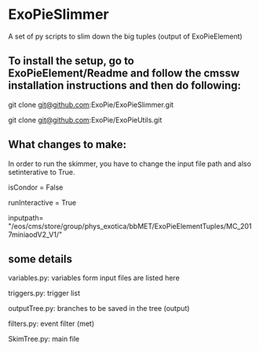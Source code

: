 # ExoPieSlimmer
A set of py scripts to slim down the big tuples (output of ExoPieElement) 

## To install the setup, go to ExoPieElement/Readme and follow the cmssw installation instructions and then do following: 

git clone git@github.com:ExoPie/ExoPieSlimmer.git 

git clone git@github.com:ExoPie/ExoPieUtils.git

## What changes to make: 

In order to run the skimmer, you have to change the input file path and also setinterative to True. 

isCondor = False

runInteractive = True

inputpath= "/eos/cms/store/group/phys_exotica/bbMET/ExoPieElementTuples/MC_2017miniaodV2_V1/" 

## some details 

variables.py: variables form input files are listed here

triggers.py: trigger list

outputTree.py: branches to be saved in the tree (output)

filters.py: event filter (met) 

SkimTree.py: main file 